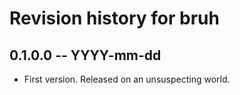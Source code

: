 # Revision history for bruh

## 0.1.0.0 -- YYYY-mm-dd

* First version. Released on an unsuspecting world.
